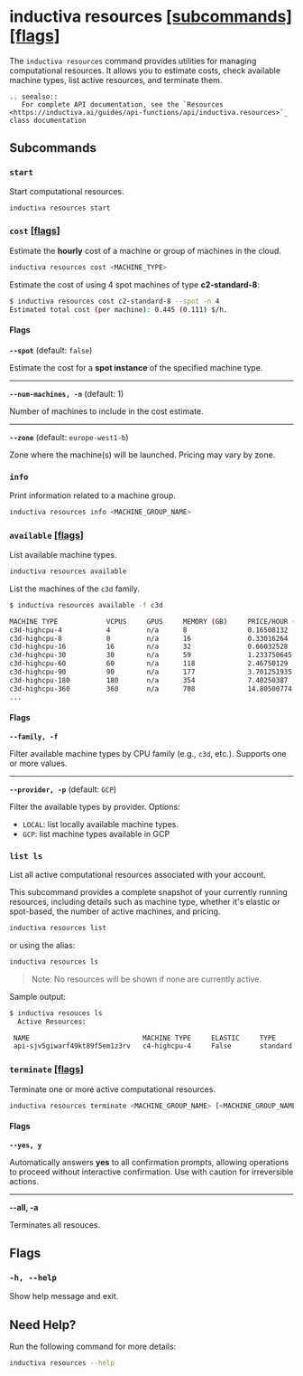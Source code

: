 # inductiva **resources** [\[subcommands\]](#subcommands) [\[flags\]](#flags)
The `inductiva resources` command provides utilities for managing computational resources. It allows you to estimate costs, check available machine types, list active resources, and terminate them.

````{eval-rst}
.. seealso::
   For complete API documentation, see the `Resources <https://inductiva.ai/guides/api-functions/api/inductiva.resources>`_ class documentation
````

## Subcommands
### `start`
Start computational resources.

```bash
inductiva resources start
```

### `cost` [\[flags\]](#flags-for-cost)
Estimate the **hourly** cost of a machine or group of machines in the cloud.

```bash
inductiva resources cost <MACHINE_TYPE>
```

Estimate the cost of using 4 spot machines of type **c2-standard-8**:

```bash
$ inductiva resources cost c2-standard-8 --spot -n 4
Estimated total cost (per machine): 0.445 (0.111) $/h.
```

<h4 id="flags-for-cost">Flags</h4>

**`--spot`** (default: `false`)

Estimate the cost for a **spot instance** of the specified machine type.

---

**`--num-machines, -n`** (default: 1)

Number of machines to include in the cost estimate.

---

**`--zone`** (default: `europe-west1-b`)

Zone where the machine(s) will be launched. Pricing may vary by zone.

### `info`
Print information related to a machine group.

```bash
inductiva resources info <MACHINE_GROUP_NAME>
```

### `available` [\[flags\]](#flags-for-available)
List available machine types.

```bash
inductiva resources available
```

List the machines of the `c3d` family.

```bash
$ inductiva resources available -f c3d

MACHINE TYPE            VCPUS     GPUS     MEMORY (GB)     PRICE/HOUR (USD)     ZONE
c3d-highcpu-4           4         n/a      8               0.16508132           europe-west1-b
c3d-highcpu-8           8         n/a      16              0.33016264           europe-west1-b
c3d-highcpu-16          16        n/a      32              0.66032528           europe-west1-b
c3d-highcpu-30          30        n/a      59              1.233750645          europe-west1-b
c3d-highcpu-60          60        n/a      118             2.46750129           europe-west1-b
c3d-highcpu-90          90        n/a      177             3.701251935          europe-west1-b
c3d-highcpu-180         180       n/a      354             7.40250387           europe-west1-b
c3d-highcpu-360         360       n/a      708             14.80500774          europe-west1-b
...
```

<h4 id="flags-for-available">Flags</h4>

**`--family, -f`**

Filter available machine types by CPU family (e.g., `c3d`, etc.).
Supports one or more values.

---

**`--provider, -p`** (default: `GCP`)

Filter the available types by provider. Options:
- `LOCAL`: list locally available machine types.
- `GCP`: list machine types available in GCP

### `list ls`
List all active computational resources associated with your account.

This subcommand provides a complete snapshot of your currently running resources, including details such as machine type, whether it's elastic or spot-based, the number of active machines, and pricing.

```bash
inductiva resources list
```

or using the alias:

```bash
inductiva resources ls
```

> Note: No resources will be shown if none are currently active.

Sample output:

```sh
$ inductiva resouces ls
  Active Resources:

 NAME                            MACHINE TYPE     ELASTIC     TYPE       # MACHINES     DATA SIZE IN GB     SPOT     CREATED AT (UTC)     IDLE TIME      MAX COST ($/HOUR)
 api-sjv5giwarf49kt89f5em1z3rv   c4-highcpu-4     False       standard   0/1            10                  True     17/07, 20:59:32      None/0:03:00   0.689884
```

### `terminate` [\[flags\]](#flags-for-terminate)
Terminate one or more active computational resources.

```bash
inductiva resources terminate <MACHINE_GROUP_NAME> [<MACHINE_GROUP_NAME> ...]
```

<h4 id="flags-for-terminate">Flags</h4>

**`--yes, y`**

Automatically answers **yes** to all confirmation prompts, allowing operations to proceed without interactive confirmation. Use with caution for irreversible actions.

---

**--all, -a**

Terminates all resouces.

## Flags
### `-h, --help`

Show help message and exit.

## Need Help?
Run the following command for more details:

```sh
inductiva resources --help
```

